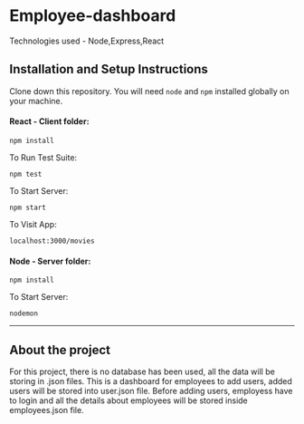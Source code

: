 # Employee-dashboard
Technologies used - Node,Express,React

## Installation and Setup Instructions

Clone down this repository. You will need `node` and `npm` installed globally on your machine.  

#### React - Client folder:

`npm install`  

To Run Test Suite:  

`npm test`  

To Start Server:

`npm start`   

To Visit App:

`localhost:3000/movies`  


#### Node - Server folder:

`npm install`  

To Start Server:

`nodemon` 

**********************************************************************************************************************

## About the project
For this project, there is no database has been used, all the data will be storing in .json files. This is a dashboard for employees to add users, added users will be stored into user.json file. Before adding users, employess have to login and all the details about employees will be stored inside employees.json file.  


